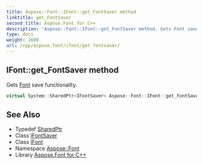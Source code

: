 ```yaml
---
title: Aspose::Font::IFont::get_FontSaver method
linktitle: get_FontSaver
second_title: Aspose.Font for C++
description: 'Aspose::Font::IFont::get_FontSaver method. Gets Font save functionality in C++.'
type: docs
weight: 1600
url: /cpp/aspose.font/ifont/get_fontsaver/
---
```

## IFont::get_FontSaver method


Gets [Font](../../font/) save functionality.

```cpp
virtual System::SharedPtr<IFontSaver> Aspose::Font::IFont::get_FontSaver()=0
```

## See Also

* Typedef [SharedPtr](../../../system/sharedptr/)
* Class [IFontSaver](../../ifontsaver/)
* Class [IFont](../)
* Namespace [Aspose::Font](../../)
* Library [Aspose.Font for C++](../../../)
